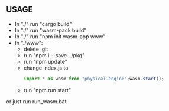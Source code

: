 ## USAGE

- In "./" run "cargo build"
- In "./" run "wasm-pack build"
- In "./" run "npm init wasm-app www"
- In "./www":
  - delete .git
  - run "npm i --save ../pkg"
  - run "npm update"
  - change index.js to 
    ```js
    import * as wasm from "physical-engine";wasm.start();
    ```
  - run "npm run start"

or just run run_wasm.bat
